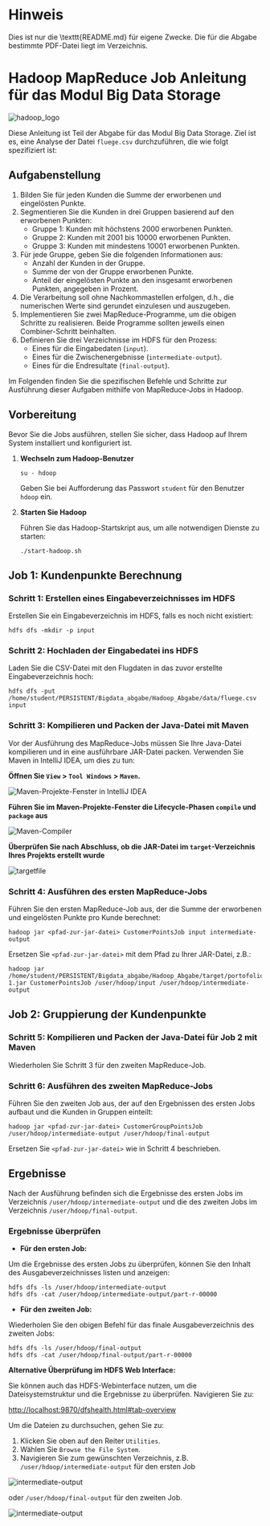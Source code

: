 # Hinweis

Dies ist nur die \texttt{README.md} für eigene Zwecke. Die für die Abgabe bestimmte PDF-Datei liegt im Verzeichnis.

# Hadoop MapReduce Job Anleitung für das Modul Big Data Storage

![hadoop_logo](ReadmePictures/hadoop.png)

Diese Anleitung ist Teil der Abgabe für das Modul Big Data Storage. Ziel ist es, eine Analyse der Datei `fluege.csv` durchzuführen, die wie folgt spezifiziert ist:

## Aufgabenstellung

1. Bilden Sie für jeden Kunden die Summe der erworbenen und eingelösten Punkte.
2. Segmentieren Sie die Kunden in drei Gruppen basierend auf den erworbenen Punkten:
   - Gruppe 1: Kunden mit höchstens 2000 erworbenen Punkten.
   - Gruppe 2: Kunden mit 2001 bis 10000 erworbenen Punkten.
   - Gruppe 3: Kunden mit mindestens 10001 erworbenen Punkten.
3. Für jede Gruppe, geben Sie die folgenden Informationen aus:
   - Anzahl der Kunden in der Gruppe.
   - Summe der von der Gruppe erworbenen Punkte.
   - Anteil der eingelösten Punkte an den insgesamt erworbenen Punkten, angegeben in Prozent.
4. Die Verarbeitung soll ohne Nachkommastellen erfolgen, d.h., die numerischen Werte sind gerundet einzulesen und auszugeben.
5. Implementieren Sie zwei MapReduce-Programme, um die obigen Schritte zu realisieren. Beide Programme sollten jeweils einen Combiner-Schritt beinhalten.
6. Definieren Sie drei Verzeichnisse im HDFS für den Prozess:
   - Eines für die Eingabedaten (`input`).
   - Eines für die Zwischenergebnisse (`intermediate-output`).
   - Eines für die Endresultate (`final-output`).

Im Folgenden finden Sie die spezifischen Befehle und Schritte zur Ausführung dieser Aufgaben mithilfe von MapReduce-Jobs in Hadoop.

## Vorbereitung

Bevor Sie die Jobs ausführen, stellen Sie sicher, dass Hadoop auf Ihrem System installiert und konfiguriert ist.

1. **Wechseln zum Hadoop-Benutzer**

   ```shell
   su - hdoop
   ```

   Geben Sie bei Aufforderung das Passwort `student` für den Benutzer `hdoop` ein.

2. **Starten Sie Hadoop**

   Führen Sie das Hadoop-Startskript aus, um alle notwendigen Dienste zu starten:

   ```shell
   ./start-hadoop.sh
   ```

## Job 1: Kundenpunkte Berechnung

### Schritt 1: Erstellen eines Eingabeverzeichnisses im HDFS

Erstellen Sie ein Eingabeverzeichnis im HDFS, falls es noch nicht existiert:

```shell
hdfs dfs -mkdir -p input
```

### Schritt 2: Hochladen der Eingabedatei ins HDFS

Laden Sie die CSV-Datei mit den Flugdaten in das zuvor erstellte Eingabeverzeichnis hoch:

```shell
hdfs dfs -put /home/student/PERSISTENT/Bigdata_abgabe/Hadoop_Abgabe/data/fluege.csv input
```

### Schritt 3: Kompilieren und Packen der Java-Datei mit Maven

Vor der Ausführung des MapReduce-Jobs müssen Sie Ihre Java-Datei kompilieren und in eine ausführbare JAR-Datei packen. Verwenden Sie Maven in IntelliJ IDEA, um dies zu tun:

**Öffnen Sie `View` > `Tool Windows` > `Maven`.**

![Maven-Projekte-Fenster in IntelliJ IDEA](ReadmePictures/Maven.png)

**Führen Sie im Maven-Projekte-Fenster die Lifecycle-Phasen `compile` und `package` aus**

![Maven-Compiler](ReadmePictures/compiler_UI.png)

**Überprüfen Sie nach Abschluss, ob die JAR-Datei im `target`-Verzeichnis Ihres Projekts erstellt wurde**

![targetfile](ReadmePictures/targetfile.png)

### Schritt 4: Ausführen des ersten MapReduce-Jobs

Führen Sie den ersten MapReduce-Job aus, der die Summe der erworbenen und eingelösten Punkte pro Kunde berechnet:

```shell
hadoop jar <pfad-zur-jar-datei> CustomerPointsJob input intermediate-output
```

Ersetzen Sie `<pfad-zur-jar-datei>` mit dem Pfad zu Ihrer JAR-Datei, z.B.:

```shell
hadoop jar /home/student/PERSISTENT/Bigdata_abgabe/Hadoop_Abgabe/target/portofolioBigData-1.jar CustomerPointsJob /user/hdoop/input /user/hdoop/intermediate-output
```

## Job 2: Gruppierung der Kundenpunkte

### Schritt 5: Kompilieren und Packen der Java-Datei für Job 2 mit Maven

Wiederholen Sie Schritt 3 für den zweiten MapReduce-Job.

### Schritt 6: Ausführen des zweiten MapReduce-Jobs

Führen Sie den zweiten Job aus, der auf den Ergebnissen des ersten Jobs aufbaut und die Kunden in Gruppen einteilt:

```shell
hadoop jar <pfad-zur-jar-datei> CustomerGroupPointsJob /user/hdoop/intermediate-output /user/hdoop/final-output
```

Ersetzen Sie `<pfad-zur-jar-datei>` wie in Schritt 4 beschrieben.

## Ergebnisse

Nach der Ausführung befinden sich die Ergebnisse des ersten Jobs im Verzeichnis `/user/hdoop/intermediate-output` und die des zweiten Jobs im Verzeichnis `/user/hdoop/final-output`.

### Ergebnisse überprüfen

- **Für den ersten Job:**

Um die Ergebnisse des ersten Jobs zu überprüfen, können Sie den Inhalt des Ausgabeverzeichnisses listen und anzeigen:

```shell
hdfs dfs -ls /user/hdoop/intermediate-output
hdfs dfs -cat /user/hdoop/intermediate-output/part-r-00000
```

- **Für den zweiten Job:**

Wiederholen Sie den obigen Befehl für das finale Ausgabeverzeichnis des zweiten Jobs:

```shell
hdfs dfs -ls /user/hdoop/final-output
hdfs dfs -cat /user/hdoop/final-output/part-r-00000
```

**Alternative Überprüfung im HDFS Web Interface:**

Sie können auch das HDFS-Webinterface nutzen, um die Dateisystemstruktur und die Ergebnisse zu überprüfen. Navigieren Sie zu:

[http://localhost:9870/dfshealth.html#tab-overview](http://localhost:9870/dfshealth.html#tab-overview)

Um die Dateien zu durchsuchen, gehen Sie zu:

1. Klicken Sie oben auf den Reiter `Utilities`.
2. Wählen Sie `Browse the File System`.
3. Navigieren Sie zum gewünschten Verzeichnis, z.B. `/user/hdoop/intermediate-output` für den ersten Job

![intermediate-output](ReadmePictures/intermediate-output.png)

oder `/user/hdoop/final-output` für den zweiten Job.

![intermediate-output](ReadmePictures/intermediate-output.png)
